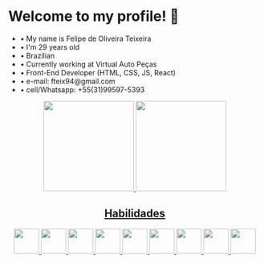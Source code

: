### <h1>Welcome to my profile! 👋</h1>

<ul>
  <li>• My name is Felipe de Oliveira Teixeira</li>
  <li>• I'm 29 years old</li>
  <li>• Brazilian</li>
  <li>• Currently working at Virtual Auto Peças</li>
  <li>• Front-End Developer (HTML, CSS, JS, React)</li>
  <li>• e-mail: fteix94@gmail.com</li>
  <li>• cell/Whatsapp: +55(31)99597-5393</li>
</ul>



<div align="center">
  <a href="https://github.com/FelpsOliverTeix/">
  <img height="180em" src="https://github-readme-stats.vercel.app/api?username=FelpsOliverTeix&show_icons=true&theme=dark&show_icons=true"/>
  <img height="180em" src="https://github-readme-stats.vercel.app/api/top-langs/?username=FelpsOliverTeix&layout=compact&langs_count=7&theme=dark"/>
</div>

<div align="center">
  <h2>Habilidades</h2>
       <img height="50px" src="https://cdn.jsdelivr.net/gh/devicons/devicon/icons/html5/html5-original-wordmark.svg" />
       <img height="50px" src="https://cdn.jsdelivr.net/gh/devicons/devicon/icons/css3/css3-original-wordmark.svg" />
       <img height="50px" src="https://cdn.jsdelivr.net/gh/devicons/devicon/icons/javascript/javascript-original.svg" />
       <img height="50px" src="https://cdn.jsdelivr.net/gh/devicons/devicon/icons/php/php-original.svg" />
       <img height="50px" src="https://cdn.jsdelivr.net/gh/devicons/devicon/icons/bootstrap/bootstrap-original.svg" />
       <img height="50px" src="https://cdn.jsdelivr.net/gh/devicons/devicon/icons/react/react-original.svg" />
       <img height="50px" src="https://cdn.jsdelivr.net/gh/devicons/devicon@latest/icons/npm/npm-original-wordmark.svg" />
       <img height="50px" src="https://cdn.jsdelivr.net/gh/devicons/devicon@latest/icons/nodejs/nodejs-original-wordmark.svg" />
       <img height="50px" src="https://cdn.jsdelivr.net/gh/devicons/devicon@latest/icons/tailwindcss/tailwindcss-original-wordmark.svg" />
</div>

         
  
    
